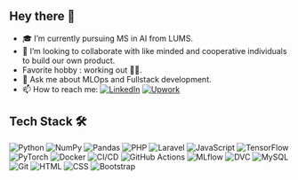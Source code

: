 ## Hey there 👋

- 🎓 I’m currently pursuing MS in AI from LUMS.
- 👯 I’m looking to collaborate with like minded and cooperative individuals to build our own product.
- Favorite hobby : working out 🏋🏻.
- 💬 Ask me about MLOps and Fullstack development.
- 📫 How to reach me: [![LinkedIn](https://img.shields.io/badge/LinkedIn-Connect-blue?logo=linkedin)](https://www.linkedin.com/in/ahmad-azhar10/) [![Upwork](https://img.shields.io/badge/Upwork-Hire%20Me-success?logo=upwork)](https://www.upwork.com/freelancers/~01420a82403b6a1d38?mp_source=share)
  

## Tech Stack 🛠️ 

![Python](https://img.shields.io/badge/Python-3776AB?style=flat&logo=python&logoColor=white) 
![NumPy](https://img.shields.io/badge/NumPy-013243?style=flat&logo=numpy&logoColor=white) 
![Pandas](https://img.shields.io/badge/Pandas-150458?style=flat&logo=pandas&logoColor=white) 
![PHP](https://img.shields.io/badge/PHP-777BB4?style=flat&logo=php&logoColor=white) 
![Laravel](https://img.shields.io/badge/Laravel-FF2D20?style=flat&logo=laravel&logoColor=white) 
![JavaScript](https://img.shields.io/badge/JavaScript-F7DF1E?style=flat&logo=javascript&logoColor=black) 
![TensorFlow](https://img.shields.io/badge/TensorFlow-FF6F00?style=flat&logo=tensorflow&logoColor=white) 
![PyTorch](https://img.shields.io/badge/PyTorch-EE4C2C?style=flat&logo=pytorch&logoColor=white) 
![Docker](https://img.shields.io/badge/Docker-2496ED?style=flat&logo=docker&logoColor=white) 
![CI/CD](https://img.shields.io/badge/CI%2FCD-4285F4?style=flat&logo=google-cloud&logoColor=white) 
![GitHub Actions](https://img.shields.io/badge/GitHub%20Actions-2088FF?style=flat&logo=github-actions&logoColor=white) 
![MLflow](https://img.shields.io/badge/MLflow-0194E2?style=flat&logo=mlflow&logoColor=white) 
![DVC](https://img.shields.io/badge/DVC-945DD6?style=flat&logo=iterative&logoColor=white) 
![MySQL](https://img.shields.io/badge/MySQL-4479A1?style=flat&logo=mysql&logoColor=white) 
![Git](https://img.shields.io/badge/Git-F05032?style=flat&logo=git&logoColor=white) 
![HTML](https://img.shields.io/badge/HTML-E34F26?style=flat&logo=html5&logoColor=white) 
![CSS](https://img.shields.io/badge/CSS-1572B6?style=flat&logo=css3&logoColor=white) 
![Bootstrap](https://img.shields.io/badge/Bootstrap-7952B3?style=flat&logo=bootstrap&logoColor=white)










<!--
**ahmadAzhar98/ahmadAzhar98** is a ✨ _special_ ✨ repository because its `README.md` (this file) appears on your GitHub profile.

Here are some ideas to get you started:

- 🔭 I’m currently working on ...
- 🌱 I’m currently learning ...
- 👯 I’m looking to collaborate on ...
- 🤔 I’m looking for help with ...
- 💬 Ask me about ...
- 📫 How to reach me: ...
- 😄 Pronouns: ...
- ⚡ Fun fact: ...
-->
